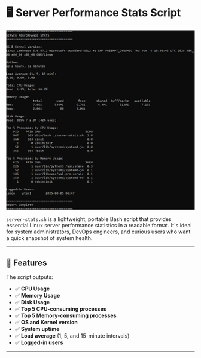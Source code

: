 # 🖥️ Server Performance Stats Script

![Server Performance Stats](./Screenshot_sps.png)

`server-stats.sh` is a lightweight, portable Bash script that provides essential Linux server performance statistics in a readable format. It's ideal for system administrators, DevOps engineers, and curious users who want a quick snapshot of system health.

---

## 📌 Features

The script outputs:

- ✅ **CPU Usage** 
- ✅ **Memory Usage** 
- ✅ **Disk Usage** 
- ✅ **Top 5 CPU-consuming processes**
- ✅ **Top 5 Memory-consuming processes**
- ✅ **OS and Kernel version**
- ✅ **System uptime**
- ✅ **Load average** (1, 5, and 15-minute intervals)
- ✅ **Logged-in users**

---

